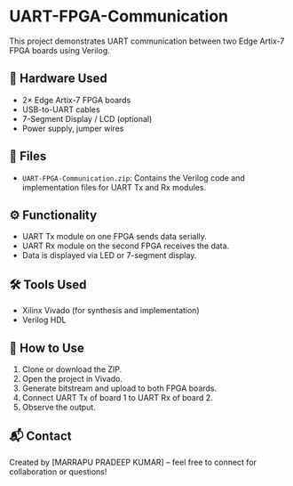 # UART-FPGA-Communication

This project demonstrates UART communication between two Edge Artix-7 FPGA boards using Verilog.

## 🔧 Hardware Used
- 2× Edge Artix-7 FPGA boards
- USB-to-UART cables
- 7-Segment Display / LCD (optional)
- Power supply, jumper wires

## 📂 Files
- `UART-FPGA-Communication.zip`: Contains the Verilog code and implementation files for UART Tx and Rx modules.

## ⚙️ Functionality
- UART Tx module on one FPGA sends data serially.
- UART Rx module on the second FPGA receives the data.
- Data is displayed via LED or 7-segment display.

## 🛠️ Tools Used
- Xilinx Vivado (for synthesis and implementation)
- Verilog HDL

## 🚀 How to Use
1. Clone or download the ZIP.
2. Open the project in Vivado.
3. Generate bitstream and upload to both FPGA boards.
4. Connect UART Tx of board 1 to UART Rx of board 2.
5. Observe the output.

## 📬 Contact
Created by [MARRAPU PRADEEP KUMAR] – feel free to connect for collaboration or questions!

